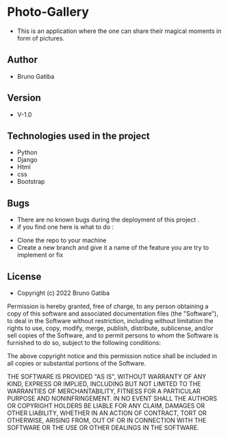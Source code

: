 # Photo-Gallery
 * This is an application where the one can share their magical moments in form of pictures. 

 ## Author
 * Bruno Gatiba  

 ## Version 
 * V-1.0   


 ## Technologies used in the project  
 * Python  
 * Django 
 * Html 
 * css 
 * Bootstrap 



 ##  Bugs 
 * There are no known bugs during the deployment of this project .
 * if you find one here is what to do :
 - Clone the repo to your machine 
 - Create a new branch and give it a name of the feature you are try to implement or fix 
 


 ## License 
 * Copyright (c) 2022 Bruno Gatiba

Permission is hereby granted, free of charge, to any person obtaining a copy of this software and associated documentation files (the "Software"), to deal in the Software without restriction, including without limitation the rights to use, copy, modify, merge, publish, distribute, sublicense, and/or sell copies of the Software, and to permit persons to whom the Software is furnished to do so, subject to the following conditions:

The above copyright notice and this permission notice shall be included in all copies or substantial portions of the Software.

THE SOFTWARE IS PROVIDED "AS IS", WITHOUT WARRANTY OF ANY KIND, EXPRESS OR IMPLIED, INCLUDING BUT NOT LIMITED TO THE WARRANTIES OF MERCHANTABILITY, FITNESS FOR A PARTICULAR PURPOSE AND NONINFRINGEMENT. IN NO EVENT SHALL THE AUTHORS OR COPYRIGHT HOLDERS BE LIABLE FOR ANY CLAIM, DAMAGES OR OTHER LIABILITY, WHETHER IN AN ACTION OF CONTRACT, TORT OR OTHERWISE, ARISING FROM, OUT OF OR IN CONNECTION WITH THE SOFTWARE OR THE USE OR OTHER DEALINGS IN THE SOFTWARE. 
